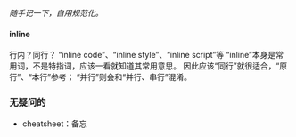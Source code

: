 *随手记一下，自用规范化。*

#### inline
行内？同行？
“inline code”、“inline style”、“inline script”等
“inline”本身是常用词，不是特指词，应该一看就知道其常用意思。
因此应该“同行”就很适合，“原行”、“本行”参考；
“并行”则会和“并行、串行”混淆。

### 无疑问的
- cheatsheet：备忘
